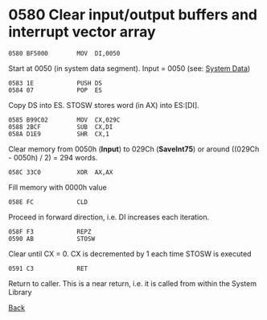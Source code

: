 # 0580 Clear input/output buffers and interrupt vector array

```
0580 BF5000        MOV	DI,0050
```
Start at 0050 (in system data segment). Input = 0050 (see: [System Data](DATA.md))

```
0583 1E            PUSH	DS
0584 07            POP	ES
```

Copy DS into ES. STOSW stores word (in AX) into ES:[DI].

```
0585 B99C02        MOV	CX,029C
0588 2BCF          SUB	CX,DI
058A D1E9          SHR	CX,1
```

Clear memory from 0050h (**Input**) to 029Ch (**SaveInt75**) or around ((029Ch - 0050h) / 2) = 294 words.

```
058C 33C0          XOR	AX,AX
```

Fill memory with 0000h value

```
058E FC            CLD
```

Proceed in forward direction, i.e. DI increases each iteration.

```
058F F3            REPZ
0590 AB            STOSW
```

Clear until CX = 0. CX is decremented by 1 each time STOSW is executed


```
0591 C3            RET
```

Return to caller. This is a near return, i.e. it is called from within the System Library

[Back](SYSTEM.md)